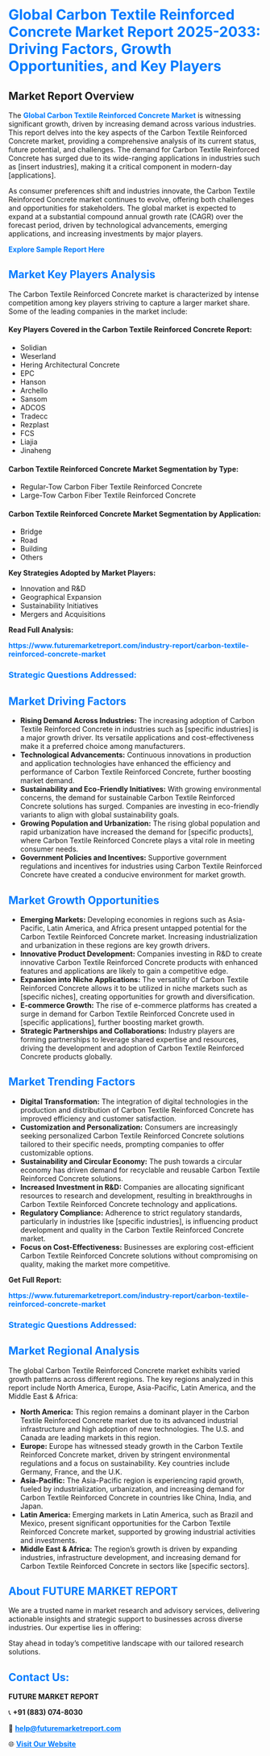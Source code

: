 <h1 style="color: #007BFF;">Global Carbon Textile Reinforced Concrete Market Report 2025-2033: Driving Factors, Growth Opportunities, and Key Players</h1>

<section id="overview">
<h2>Market Report Overview</h2>
<p>The <a href="https://www.futuremarketreport.com/industry-report/carbon-textile-reinforced-concrete-market" style="color: #007BFF; text-decoration: none;"><strong>Global Carbon Textile Reinforced Concrete Market</strong></a> is witnessing significant growth, driven by increasing demand across various industries. This report delves into the key aspects of the Carbon Textile Reinforced Concrete market, providing a comprehensive analysis of its current status, future potential, and challenges. The demand for Carbon Textile Reinforced Concrete has surged due to its wide-ranging applications in industries such as [insert industries], making it a critical component in modern-day [applications].</p>
<p>As consumer preferences shift and industries innovate, the Carbon Textile Reinforced Concrete market continues to evolve, offering both challenges and opportunities for stakeholders. The global market is expected to expand at a substantial compound annual growth rate (CAGR) over the forecast period, driven by technological advancements, emerging applications, and increasing investments by major players.</p>
</section>

<section id="overview">
<p><a href="https://www.futuremarketreport.com/request-sample/reportId=86097" style="color: #007BFF; text-decoration: none;"><strong>Explore Sample Report Here</strong></a></p>
</section>

<section id="key-players">
<h2 style="color: #007BFF;">Market Key Players Analysis</h2>
<p>The Carbon Textile Reinforced Concrete market is characterized by intense competition among key players striving to capture a larger market share. Some of the leading companies in the market include:</p>
<h4>Key Players Covered in the Carbon Textile Reinforced Concrete Report:</h4>
<ul><li>Solidian</li><li>Weserland</li><li>Hering Architectural Concrete</li><li>EPC</li><li>Hanson</li><li>Archello</li><li>Sansom</li><li>ADCOS</li><li>Tradecc</li><li>Rezplast</li><li>FCS</li><li>Liajia</li><li>Jinaheng</li></ul>
<h4>Carbon Textile Reinforced Concrete Market Segmentation by Type:</h4>
<ul><li>Regular-Tow Carbon Fiber Textile Reinforced Concrete</li><li>Large-Tow Carbon Fiber Textile Reinforced Concrete</li></ul>

<h4>Carbon Textile Reinforced Concrete Market Segmentation by Application:</h4>
<ul><li>Bridge</li><li>Road</li><li>Building</li><li>Others</li></ul>
<p><strong>Key Strategies Adopted by Market Players:</strong></p>
<ul>
<li>Innovation and R&D</li>
<li>Geographical Expansion</li>
<li>Sustainability Initiatives</li>
<li>Mergers and Acquisitions</li>
</ul>
</section>

<section>
<p><strong>Read Full Analysis: </strong></p><a href="https://www.futuremarketreport.com/industry-report/carbon-textile-reinforced-concrete-market" style="color: #007BFF; text-decoration: none;"><strong>https://www.futuremarketreport.com/industry-report/carbon-textile-reinforced-concrete-market</strong></a>
<h3 style="color: #007BFF;">Strategic Questions Addressed:</h3>
</section>

<section id="driving-factors">
<h2 style="color: #007BFF;">Market Driving Factors</h2>
<ul>
<li><strong>Rising Demand Across Industries:</strong> The increasing adoption of Carbon Textile Reinforced Concrete in industries such as [specific industries] is a major growth driver. Its versatile applications and cost-effectiveness make it a preferred choice among manufacturers.</li>
<li><strong>Technological Advancements:</strong> Continuous innovations in production and application technologies have enhanced the efficiency and performance of Carbon Textile Reinforced Concrete, further boosting market demand.</li>
<li><strong>Sustainability and Eco-Friendly Initiatives:</strong> With growing environmental concerns, the demand for sustainable Carbon Textile Reinforced Concrete solutions has surged. Companies are investing in eco-friendly variants to align with global sustainability goals.</li>
<li><strong>Growing Population and Urbanization:</strong> The rising global population and rapid urbanization have increased the demand for [specific products], where Carbon Textile Reinforced Concrete plays a vital role in meeting consumer needs.</li>
<li><strong>Government Policies and Incentives:</strong> Supportive government regulations and incentives for industries using Carbon Textile Reinforced Concrete have created a conducive environment for market growth.</li>
</ul>
</section>

<section id="growth-opportunities">
<h2 style="color: #007BFF;">Market Growth Opportunities</h2>
<ul>
<li><strong>Emerging Markets:</strong> Developing economies in regions such as Asia-Pacific, Latin America, and Africa present untapped potential for the Carbon Textile Reinforced Concrete market. Increasing industrialization and urbanization in these regions are key growth drivers.</li>
<li><strong>Innovative Product Development:</strong> Companies investing in R&D to create innovative Carbon Textile Reinforced Concrete products with enhanced features and applications are likely to gain a competitive edge.</li>
<li><strong>Expansion into Niche Applications:</strong> The versatility of Carbon Textile Reinforced Concrete allows it to be utilized in niche markets such as [specific niches], creating opportunities for growth and diversification.</li>
<li><strong>E-commerce Growth:</strong> The rise of e-commerce platforms has created a surge in demand for Carbon Textile Reinforced Concrete used in [specific applications], further boosting market growth.</li>
<li><strong>Strategic Partnerships and Collaborations:</strong> Industry players are forming partnerships to leverage shared expertise and resources, driving the development and adoption of Carbon Textile Reinforced Concrete products globally.</li>
</ul>
</section>

<section id="trending-factors">
<h2 style="color: #007BFF;">Market Trending Factors</h2>
<ul>
<li><strong>Digital Transformation:</strong> The integration of digital technologies in the production and distribution of Carbon Textile Reinforced Concrete has improved efficiency and customer satisfaction.</li>
<li><strong>Customization and Personalization:</strong> Consumers are increasingly seeking personalized Carbon Textile Reinforced Concrete solutions tailored to their specific needs, prompting companies to offer customizable options.</li>
<li><strong>Sustainability and Circular Economy:</strong> The push towards a circular economy has driven demand for recyclable and reusable Carbon Textile Reinforced Concrete solutions.</li>
<li><strong>Increased Investment in R&D:</strong> Companies are allocating significant resources to research and development, resulting in breakthroughs in Carbon Textile Reinforced Concrete technology and applications.</li>
<li><strong>Regulatory Compliance:</strong> Adherence to strict regulatory standards, particularly in industries like [specific industries], is influencing product development and quality in the Carbon Textile Reinforced Concrete market.</li>
<li><strong>Focus on Cost-Effectiveness:</strong> Businesses are exploring cost-efficient Carbon Textile Reinforced Concrete solutions without compromising on quality, making the market more competitive.</li>
</ul>
</section>

<section>
<p><strong>Get Full Report: </strong></p><a href="https://www.futuremarketreport.com/industry-report/carbon-textile-reinforced-concrete-market" style="color: #007BFF; text-decoration: none;"><strong>https://www.futuremarketreport.com/industry-report/carbon-textile-reinforced-concrete-market</strong></a>
<h3 style="color: #007BFF;">Strategic Questions Addressed:</h3>
</section>


<section id="regional-analysis">
<h2 style="color: #007BFF;">Market Regional Analysis</h2>
<p>The global Carbon Textile Reinforced Concrete market exhibits varied growth patterns across different regions. The key regions analyzed in this report include North America, Europe, Asia-Pacific, Latin America, and the Middle East & Africa:</p>
<ul>
<li><strong>North America:</strong> This region remains a dominant player in the Carbon Textile Reinforced Concrete market due to its advanced industrial infrastructure and high adoption of new technologies. The U.S. and Canada are leading markets in this region.</li>
<li><strong>Europe:</strong> Europe has witnessed steady growth in the Carbon Textile Reinforced Concrete market, driven by stringent environmental regulations and a focus on sustainability. Key countries include Germany, France, and the U.K.</li>
<li><strong>Asia-Pacific:</strong> The Asia-Pacific region is experiencing rapid growth, fueled by industrialization, urbanization, and increasing demand for Carbon Textile Reinforced Concrete in countries like China, India, and Japan.</li>
<li><strong>Latin America:</strong> Emerging markets in Latin America, such as Brazil and Mexico, present significant opportunities for the Carbon Textile Reinforced Concrete market, supported by growing industrial activities and investments.</li>
<li><strong>Middle East & Africa:</strong> The region’s growth is driven by expanding industries, infrastructure development, and increasing demand for Carbon Textile Reinforced Concrete in sectors like [specific sectors].</li>
</ul>
</section>

<footer>
<h2 style="color: #007BFF;">About FUTURE MARKET REPORT</h2>
<p>We are a trusted name in market research and advisory services, delivering actionable insights and strategic support to businesses across diverse industries. Our expertise lies in offering:</p>

<p>Stay ahead in today’s competitive landscape with our tailored research solutions.</p>

<h2 style="color: #007BFF;">Contact Us:</h2>
<p><strong>FUTURE MARKET REPORT</strong></p>
<p>📞 <strong>+91 (883) 074-8030</strong></p>
<p>📧 <strong><a href="mailto:help@futuremarketreport.com" style="color: #007BFF;">help@futuremarketreport.com</a></strong></p>
<p>🌐 <strong><a href="https://www.futuremarketreport.com/" style="color: #007BFF;">Visit Our Website</a></strong></p>
</footer>